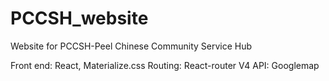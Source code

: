 # PCCSH_website
Website for PCCSH-Peel Chinese Community Service Hub

Front end: React, Materialize.css
Routing: React-router V4
API: Googlemap
